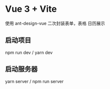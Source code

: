 # Vue 3 + Vite

使用 ant-design-vue 二次封装表单，表格
日历展示

## 启动项目

npm run dev / yarn dev

## 启动服务器

yarn server / npm run server
